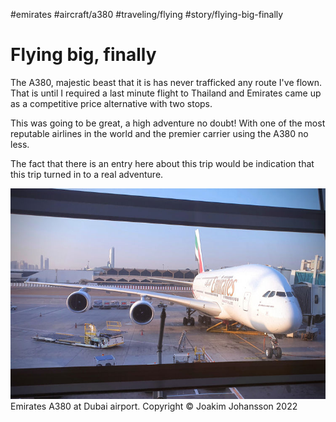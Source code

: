 #emirates #aircraft/a380 #traveling/flying #story/flying-big-finally

# Flying big, finally

The A380, majestic beast that it is has never trafficked any route I've flown. That is until I required a last minute flight to Thailand and Emirates came up as a competitive price alternative with two stops.

This was going to be great, a high adventure no doubt! With one of the most reputable airlines in the world and the premier carrier using the A380 no less.

The fact that there is an entry here about this trip would be indication that this trip turned in to a real adventure.

![Emirates A380](images/emirates_a380_resized.jpg)
Emirates A380 at Dubai airport. Copyright &copy; Joakim Johansson 2022